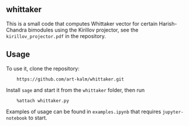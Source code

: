 ## whittaker

This is a small code that computes Whittaker vector for certain Harish-Chandra bimodules using the Kirillov projector, see the `kirillov_projector.pdf` in the repository.

## Usage

To use it, clone the repository:

```
	https://github.com/art-kalm/whittaker.git
```

Install `sage` and start it from the `whittaker` folder, then run

```
	%attach whittaker.py
```

Examples of usage can be found in `examples.ipynb` that requires `jupyter-notebook` to start. 



